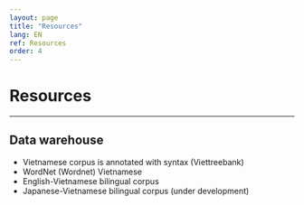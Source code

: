 ```yaml
---
layout: page
title: "Resources"
lang: EN
ref: Resources
order: 4
---
```

# Resources
---

## Data warehouse

* Vietnamese corpus is annotated with syntax (Viettreebank)
* WordNet (Wordnet) Vietnamese
* English-Vietnamese bilingual corpus
* Japanese-Vietnamese bilingual corpus (under development)